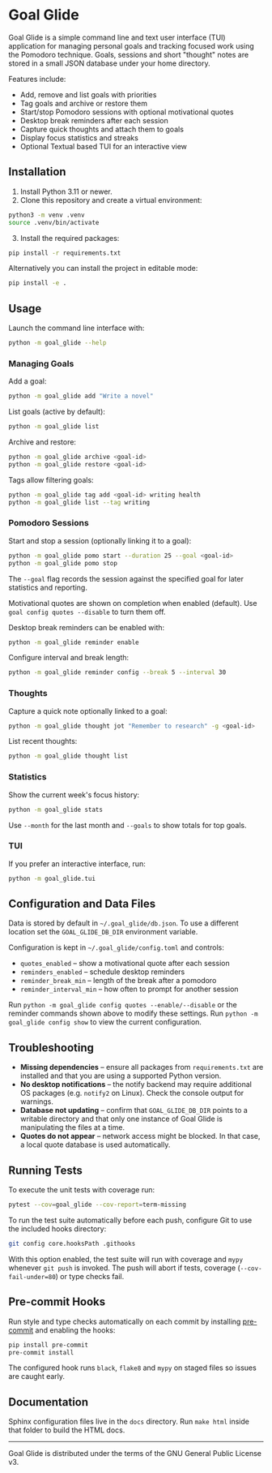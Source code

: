 # Goal Glide

Goal Glide is a simple command line and text user interface (TUI) application for managing personal goals and tracking focused work using the Pomodoro technique. Goals, sessions and short "thought" notes are stored in a small JSON database under your home directory.

Features include:

- Add, remove and list goals with priorities
- Tag goals and archive or restore them
- Start/stop Pomodoro sessions with optional motivational quotes
- Desktop break reminders after each session
- Capture quick thoughts and attach them to goals
- Display focus statistics and streaks
- Optional Textual based TUI for an interactive view

## Installation

1. Install Python 3.11 or newer.
2. Clone this repository and create a virtual environment:

```bash
python3 -m venv .venv
source .venv/bin/activate
```

3. Install the required packages:

```bash
pip install -r requirements.txt
```

Alternatively you can install the project in editable mode:

```bash
pip install -e .
```

## Usage

Launch the command line interface with:

```bash
python -m goal_glide --help
```

### Managing Goals

Add a goal:

```bash
python -m goal_glide add "Write a novel"
```

List goals (active by default):

```bash
python -m goal_glide list
```

Archive and restore:

```bash
python -m goal_glide archive <goal-id>
python -m goal_glide restore <goal-id>
```

Tags allow filtering goals:

```bash
python -m goal_glide tag add <goal-id> writing health
python -m goal_glide list --tag writing
```

### Pomodoro Sessions

Start and stop a session (optionally linking it to a goal):

```bash
python -m goal_glide pomo start --duration 25 --goal <goal-id>
python -m goal_glide pomo stop
```
The `--goal` flag records the session against the specified goal for
later statistics and reporting.

Motivational quotes are shown on completion when enabled (default). Use `goal config quotes --disable` to turn them off.

Desktop break reminders can be enabled with:

```bash
python -m goal_glide reminder enable
```

Configure interval and break length:

```bash
python -m goal_glide reminder config --break 5 --interval 30
```

### Thoughts

Capture a quick note optionally linked to a goal:

```bash
python -m goal_glide thought jot "Remember to research" -g <goal-id>
```

List recent thoughts:

```bash
python -m goal_glide thought list
```

### Statistics

Show the current week's focus history:

```bash
python -m goal_glide stats
```

Use `--month` for the last month and `--goals` to show totals for top goals.

### TUI

If you prefer an interactive interface, run:

```bash
python -m goal_glide.tui
```

## Configuration and Data Files

Data is stored by default in `~/.goal_glide/db.json`. To use a different location set the `GOAL_GLIDE_DB_DIR` environment variable.

Configuration is kept in `~/.goal_glide/config.toml` and controls:

- `quotes_enabled` – show a motivational quote after each session
- `reminders_enabled` – schedule desktop reminders
- `reminder_break_min` – length of the break after a pomodoro
- `reminder_interval_min` – how often to prompt for another session

Run `python -m goal_glide config quotes --enable/--disable` or the reminder commands shown above to modify these settings.
Run `python -m goal_glide config show` to view the current configuration.

## Troubleshooting

- **Missing dependencies** – ensure all packages from `requirements.txt` are installed and that you are using a supported Python version.
- **No desktop notifications** – the notify backend may require additional OS packages (e.g. `notify2` on Linux). Check the console output for warnings.
- **Database not updating** – confirm that `GOAL_GLIDE_DB_DIR` points to a writable directory and that only one instance of Goal Glide is manipulating the files at a time.
- **Quotes do not appear** – network access might be blocked. In that case, a local quote database is used automatically.

## Running Tests

To execute the unit tests with coverage run:

```bash
pytest --cov=goal_glide --cov-report=term-missing
```

To run the test suite automatically before each push, configure Git to use the
included hooks directory:

```bash
git config core.hooksPath .githooks
```

With this option enabled, the test suite will run with coverage and `mypy`
whenever `git push` is invoked. The push will abort if tests, coverage
(`--cov-fail-under=80`) or type checks fail.

## Pre-commit Hooks

Run style and type checks automatically on each commit by installing
[pre-commit](https://pre-commit.com/) and enabling the hooks:

```bash
pip install pre-commit
pre-commit install
```

The configured hook runs `black`, `flake8` and `mypy` on staged files so
issues are caught early.

## Documentation

Sphinx configuration files live in the `docs` directory. Run `make html` inside that folder to build the HTML docs.

---
Goal Glide is distributed under the terms of the GNU General Public License v3.
